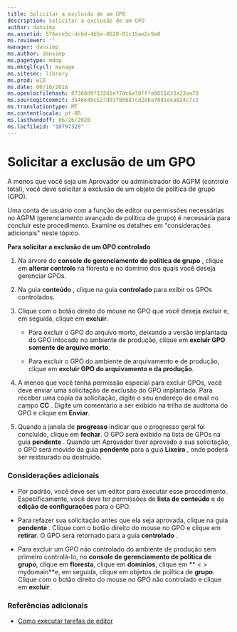 ```yaml
---
title: Solicitar a exclusão de um GPO
description: Solicitar a exclusão de um GPO
author: dansimp
ms.assetid: 576ece5c-dc6d-4b5e-8628-01c15ae2c9a8
ms.reviewer: ''
manager: dansimp
ms.author: dansimp
ms.pagetype: mdop
ms.mktglfcycl: manage
ms.sitesec: library
ms.prod: w10
ms.date: 06/16/2016
ms.openlocfilehash: 87368d9f132d1ef7dc6a70fffa0611d33a23aa78
ms.sourcegitcommit: 354664bc527d93f80687cd2eba70d1eea024c7c3
ms.translationtype: MT
ms.contentlocale: pt-BR
ms.lasthandoff: 06/26/2020
ms.locfileid: "10797326"
---
```

# Solicitar a exclusão de um GPO


A menos que você seja um Aprovador ou administrador do AGPM (controle total), você deve solicitar a exclusão de um objeto de política de grupo (GPO).

Uma conta de usuário com a função de editor ou permissões necessárias no AGPM (gerenciamento avançado de política de grupo) é necessária para concluir este procedimento. Examine os detalhes em "considerações adicionais" neste tópico.

**Para solicitar a exclusão de um GPO controlado**

1.  Na árvore do **console de gerenciamento de política de grupo** , clique em **alterar controle** na floresta e no domínio dos quais você deseja gerenciar GPOs.

2.  Na guia **conteúdo** , clique na guia **controlado** para exibir os GPOs controlados.

3.  Clique com o botão direito do mouse no GPO que você deseja excluir e, em seguida, clique em **excluir**.

    -   Para excluir o GPO do arquivo morto, deixando a versão implantada do GPO intocado no ambiente de produção, clique em **excluir GPO somente de arquivo morto**.

    -   Para excluir o GPO do ambiente de arquivamento e de produção, clique em **excluir GPO do arquivamento e da produção**.

4.  A menos que você tenha permissão especial para excluir GPOs, você deve enviar uma solicitação de exclusão do GPO implantado. Para receber uma cópia da solicitação, digite o seu endereço de email no campo **CC** . Digite um comentário a ser exibido na trilha de auditoria do GPO e clique em **Enviar**.

5.  Quando a janela de **progresso** indicar que o progresso geral foi concluído, clique em **fechar**. O GPO será exibido na lista de GPOs na guia **pendente** . Quando um Aprovador tiver aprovado a sua solicitação, o GPO será movido da guia **pendente** para a guia **Lixeira** , onde poderá ser restaurado ou destruído.

### Considerações adicionais

-   Por padrão, você deve ser um editor para executar esse procedimento. Especificamente, você deve ter permissões de **lista de conteúdo** e de **edição de configurações** para o GPO.

-   Para refazer sua solicitação antes que ela seja aprovada, clique na guia **pendente** . Clique com o botão direito do mouse no GPO e clique em **retirar**. O GPO será retornado para a guia **controlado** .

-   Para excluir um GPO não controlado do ambiente de produção sem primeiro controlá-lo, no **console de gerenciamento de política de grupo**, clique em **floresta**, clique em **domínios**, clique em ** &lt; &gt; mydomain**e, em seguida, clique em objetos de política de **grupo**. Clique com o botão direito do mouse no GPO não controlado e clique em **excluir**.

### Referências adicionais

-   [Como executar tarefas de editor](performing-editor-tasks-agpm30ops.md)

 

 






